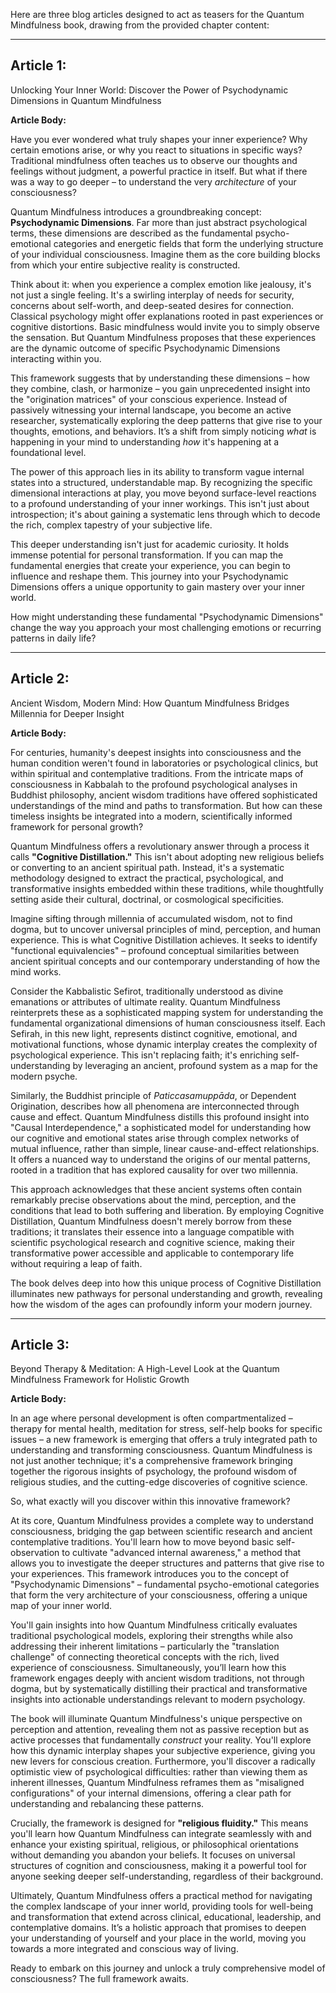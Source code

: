 Here are three blog articles designed to act as teasers for the Quantum Mindfulness book, drawing from the provided chapter content:

---

## Article 1:

 Unlocking Your Inner World: Discover the Power of Psychodynamic Dimensions in Quantum Mindfulness

**Article Body:**

Have you ever wondered what truly shapes your inner experience? Why certain emotions arise, or why you react to situations in specific ways? Traditional mindfulness often teaches us to observe our thoughts and feelings without judgment, a powerful practice in itself. But what if there was a way to go deeper – to understand the very *architecture* of your consciousness?

Quantum Mindfulness introduces a groundbreaking concept: **Psychodynamic Dimensions**. Far more than just abstract psychological terms, these dimensions are described as the fundamental psycho-emotional categories and energetic fields that form the underlying structure of your individual consciousness. Imagine them as the core building blocks from which your entire subjective reality is constructed.

Think about it: when you experience a complex emotion like jealousy, it's not just a single feeling. It's a swirling interplay of needs for security, concerns about self-worth, and deep-seated desires for connection. Classical psychology might offer explanations rooted in past experiences or cognitive distortions. Basic mindfulness would invite you to simply observe the sensation. But Quantum Mindfulness proposes that these experiences are the dynamic outcome of specific Psychodynamic Dimensions interacting within you.

This framework suggests that by understanding these dimensions – how they combine, clash, or harmonize – you gain unprecedented insight into the "origination matrices" of your conscious experience. Instead of passively witnessing your internal landscape, you become an active researcher, systematically exploring the deep patterns that give rise to your thoughts, emotions, and behaviors. It’s a shift from simply noticing *what* is happening in your mind to understanding *how* it's happening at a foundational level.

The power of this approach lies in its ability to transform vague internal states into a structured, understandable map. By recognizing the specific dimensional interactions at play, you move beyond surface-level reactions to a profound understanding of your inner workings. This isn't just about introspection; it's about gaining a systematic lens through which to decode the rich, complex tapestry of your subjective life.

This deeper understanding isn't just for academic curiosity. It holds immense potential for personal transformation. If you can map the fundamental energies that create your experience, you can begin to influence and reshape them. This journey into your Psychodynamic Dimensions offers a unique opportunity to gain mastery over your inner world.

How might understanding these fundamental "Psychodynamic Dimensions" change the way you approach your most challenging emotions or recurring patterns in daily life?

---

## Article 2:

 Ancient Wisdom, Modern Mind: How Quantum Mindfulness Bridges Millennia for Deeper Insight

**Article Body:**

For centuries, humanity's deepest insights into consciousness and the human condition weren't found in laboratories or psychological clinics, but within spiritual and contemplative traditions. From the intricate maps of consciousness in Kabbalah to the profound psychological analyses in Buddhist philosophy, ancient wisdom traditions have offered sophisticated understandings of the mind and paths to transformation. But how can these timeless insights be integrated into a modern, scientifically informed framework for personal growth?

Quantum Mindfulness offers a revolutionary answer through a process it calls **"Cognitive Distillation."** This isn't about adopting new religious beliefs or converting to an ancient spiritual path. Instead, it's a systematic methodology designed to extract the practical, psychological, and transformative insights embedded within these traditions, while thoughtfully setting aside their cultural, doctrinal, or cosmological specificities.

Imagine sifting through millennia of accumulated wisdom, not to find dogma, but to uncover universal principles of mind, perception, and human experience. This is what Cognitive Distillation achieves. It seeks to identify "functional equivalencies" – profound conceptual similarities between ancient spiritual concepts and our contemporary understanding of how the mind works.

Consider the Kabbalistic Sefirot, traditionally understood as divine emanations or attributes of ultimate reality. Quantum Mindfulness reinterprets these as a sophisticated mapping system for understanding the fundamental organizational dimensions of human consciousness itself. Each Sefirah, in this new light, represents distinct cognitive, emotional, and motivational functions, whose dynamic interplay creates the complexity of psychological experience. This isn't replacing faith; it's enriching self-understanding by leveraging an ancient, profound system as a map for the modern psyche.

Similarly, the Buddhist principle of *Paticcasamuppāda*, or Dependent Origination, describes how all phenomena are interconnected through cause and effect. Quantum Mindfulness distills this profound insight into "Causal Interdependence," a sophisticated model for understanding how our cognitive and emotional states arise through complex networks of mutual influence, rather than simple, linear cause-and-effect relationships. It offers a nuanced way to understand the origins of our mental patterns, rooted in a tradition that has explored causality for over two millennia.

This approach acknowledges that these ancient systems often contain remarkably precise observations about the mind, perception, and the conditions that lead to both suffering and liberation. By employing Cognitive Distillation, Quantum Mindfulness doesn't merely borrow from these traditions; it translates their essence into a language compatible with scientific psychological research and cognitive science, making their transformative power accessible and applicable to contemporary life without requiring a leap of faith.

The book delves deep into how this unique process of Cognitive Distillation illuminates new pathways for personal understanding and growth, revealing how the wisdom of the ages can profoundly inform your modern journey.

---

## Article 3:

 Beyond Therapy & Meditation: A High-Level Look at the Quantum Mindfulness Framework for Holistic Growth

**Article Body:**

In an age where personal development is often compartmentalized – therapy for mental health, meditation for stress, self-help books for specific issues – a new framework is emerging that offers a truly integrated path to understanding and transforming consciousness. Quantum Mindfulness is not just another technique; it's a comprehensive framework bringing together the rigorous insights of psychology, the profound wisdom of religious studies, and the cutting-edge discoveries of cognitive science.

So, what exactly will you discover within this innovative framework?

At its core, Quantum Mindfulness provides a complete way to understand consciousness, bridging the gap between scientific research and ancient contemplative traditions. You'll learn how to move beyond basic self-observation to cultivate "advanced internal awareness," a method that allows you to investigate the deeper structures and patterns that give rise to your experiences. This framework introduces you to the concept of "Psychodynamic Dimensions" – fundamental psycho-emotional categories that form the very architecture of your consciousness, offering a unique map of your inner world.

You'll gain insights into how Quantum Mindfulness critically evaluates traditional psychological models, exploring their strengths while also addressing their inherent limitations – particularly the "translation challenge" of connecting theoretical concepts with the rich, lived experience of consciousness. Simultaneously, you’ll learn how this framework engages deeply with ancient wisdom traditions, not through dogma, but by systematically distilling their practical and transformative insights into actionable understandings relevant to modern psychology.

The book will illuminate Quantum Mindfulness's unique perspective on perception and attention, revealing them not as passive reception but as active processes that fundamentally *construct* your reality. You'll explore how this dynamic interplay shapes your subjective experience, giving you new levers for conscious creation. Furthermore, you'll discover a radically optimistic view of psychological difficulties: rather than viewing them as inherent illnesses, Quantum Mindfulness reframes them as "misaligned configurations" of your internal dimensions, offering a clear path for understanding and rebalancing these patterns.

Crucially, the framework is designed for **"religious fluidity."** This means you'll learn how Quantum Mindfulness can integrate seamlessly with and enhance your existing spiritual, religious, or philosophical orientations without demanding you abandon your beliefs. It focuses on universal structures of cognition and consciousness, making it a powerful tool for anyone seeking deeper self-understanding, regardless of their background.

Ultimately, Quantum Mindfulness offers a practical method for navigating the complex landscape of your inner world, providing tools for well-being and transformation that extend across clinical, educational, leadership, and contemplative domains. It’s a holistic approach that promises to deepen your understanding of yourself and your place in the world, moving you towards a more integrated and conscious way of living.

Ready to embark on this journey and unlock a truly comprehensive model of consciousness? The full framework awaits.